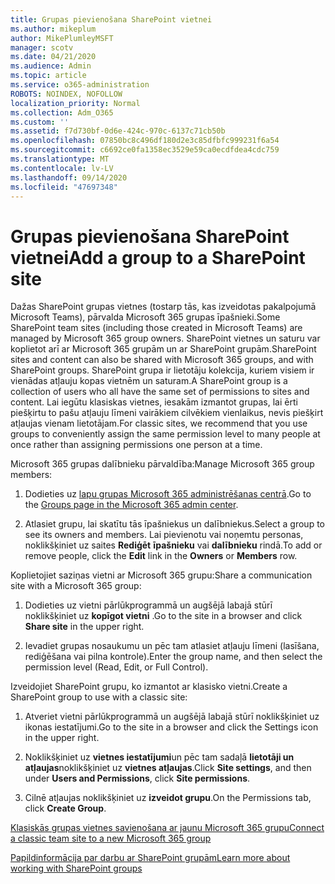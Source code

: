 ```yaml
---
title: Grupas pievienošana SharePoint vietnei
ms.author: mikeplum
author: MikePlumleyMSFT
manager: scotv
ms.date: 04/21/2020
ms.audience: Admin
ms.topic: article
ms.service: o365-administration
ROBOTS: NOINDEX, NOFOLLOW
localization_priority: Normal
ms.collection: Adm_O365
ms.custom: ''
ms.assetid: f7d730bf-0d6e-424c-970c-6137c71cb50b
ms.openlocfilehash: 07850bc8c496df180d2e3c85dfbfc999231f6a54
ms.sourcegitcommit: c6692ce0fa1358ec3529e59ca0ecdfdea4cdc759
ms.translationtype: MT
ms.contentlocale: lv-LV
ms.lasthandoff: 09/14/2020
ms.locfileid: "47697348"
---
```

# <a name="add-a-group-to-a-sharepoint-site"></a><span data-ttu-id="0025d-102">Grupas pievienošana SharePoint vietnei</span><span class="sxs-lookup"><span data-stu-id="0025d-102">Add a group to a SharePoint site</span></span>

<span data-ttu-id="0025d-103">Dažas SharePoint grupas vietnes (tostarp tās, kas izveidotas pakalpojumā Microsoft Teams), pārvalda Microsoft 365 grupas īpašnieki.</span><span class="sxs-lookup"><span data-stu-id="0025d-103">Some SharePoint team sites (including those created in Microsoft Teams) are managed by Microsoft 365 group owners.</span></span> <span data-ttu-id="0025d-104">SharePoint vietnes un saturu var koplietot arī ar Microsoft 365 grupām un ar SharePoint grupām.</span><span class="sxs-lookup"><span data-stu-id="0025d-104">SharePoint sites and content can also be shared with Microsoft 365 groups, and with SharePoint groups.</span></span> <span data-ttu-id="0025d-105">SharePoint grupa ir lietotāju kolekcija, kuriem visiem ir vienādas atļauju kopas vietnēm un saturam.</span><span class="sxs-lookup"><span data-stu-id="0025d-105">A SharePoint group is a collection of users who all have the same set of permissions to sites and content.</span></span> <span data-ttu-id="0025d-106">Lai iegūtu klasiskas vietnes, iesakām izmantot grupas, lai ērti piešķirtu to pašu atļauju līmeni vairākiem cilvēkiem vienlaikus, nevis piešķirt atļaujas vienam lietotājam.</span><span class="sxs-lookup"><span data-stu-id="0025d-106">For classic sites, we recommend that you use groups to conveniently assign the same permission level to many people at once rather than assigning permissions one person at a time.</span></span>
  
<span data-ttu-id="0025d-107">Microsoft 365 grupas dalībnieku pārvaldība:</span><span class="sxs-lookup"><span data-stu-id="0025d-107">Manage Microsoft 365 group members:</span></span>
  
1. <span data-ttu-id="0025d-108">Dodieties uz [lapu grupas Microsoft 365 administrēšanas centrā](https://portal.office.com/adminportal/home#/groups).</span><span class="sxs-lookup"><span data-stu-id="0025d-108">Go to the [Groups page in the Microsoft 365 admin center](https://portal.office.com/adminportal/home#/groups).</span></span>
    
2. <span data-ttu-id="0025d-109">Atlasiet grupu, lai skatītu tās īpašniekus un dalībniekus.</span><span class="sxs-lookup"><span data-stu-id="0025d-109">Select a group to see its owners and members.</span></span> <span data-ttu-id="0025d-110">Lai pievienotu vai noņemtu personas, noklikšķiniet uz saites **Rediģēt** **īpašnieku** vai **dalībnieku** rindā.</span><span class="sxs-lookup"><span data-stu-id="0025d-110">To add or remove people, click the **Edit** link in the **Owners** or **Members** row.</span></span> 
    
<span data-ttu-id="0025d-111">Koplietojiet saziņas vietni ar Microsoft 365 grupu:</span><span class="sxs-lookup"><span data-stu-id="0025d-111">Share a communication site with a Microsoft 365 group:</span></span>
  
1. <span data-ttu-id="0025d-112">Dodieties uz vietni pārlūkprogrammā un augšējā labajā stūrī noklikšķiniet uz **kopīgot vietni** .</span><span class="sxs-lookup"><span data-stu-id="0025d-112">Go to the site in a browser and click **Share site** in the upper right.</span></span> 
    
2. <span data-ttu-id="0025d-113">Ievadiet grupas nosaukumu un pēc tam atlasiet atļauju līmeni (lasīšana, rediģēšana vai pilna kontrole).</span><span class="sxs-lookup"><span data-stu-id="0025d-113">Enter the group name, and then select the permission level (Read, Edit, or Full Control).</span></span>
    
<span data-ttu-id="0025d-114">Izveidojiet SharePoint grupu, ko izmantot ar klasisko vietni.</span><span class="sxs-lookup"><span data-stu-id="0025d-114">Create a SharePoint group to use with a classic site:</span></span>
  
1. <span data-ttu-id="0025d-115">Atveriet vietni pārlūkprogrammā un augšējā labajā stūrī noklikšķiniet uz ikonas iestatījumi.</span><span class="sxs-lookup"><span data-stu-id="0025d-115">Go to the site in a browser and click the Settings icon in the upper right.</span></span>
    
2. <span data-ttu-id="0025d-116">Noklikšķiniet uz **vietnes iestatījumi**un pēc tam sadaļā **lietotāji un atļaujas**noklikšķiniet uz **vietnes atļaujas**.</span><span class="sxs-lookup"><span data-stu-id="0025d-116">Click **Site settings**, and then under **Users and Permissions**, click **Site permissions**.</span></span>
    
3. <span data-ttu-id="0025d-117">Cilnē atļaujas noklikšķiniet uz **izveidot grupu**.</span><span class="sxs-lookup"><span data-stu-id="0025d-117">On the Permissions tab, click **Create Group**.</span></span>
    
[<span data-ttu-id="0025d-118">Klasiskās grupas vietnes savienošana ar jaunu Microsoft 365 grupu</span><span class="sxs-lookup"><span data-stu-id="0025d-118">Connect a classic team site to a new Microsoft 365 group</span></span>](https://go.microsoft.com/fwlink/?linkid=2008654)
  
[<span data-ttu-id="0025d-119">Papildinformācija par darbu ar SharePoint grupām</span><span class="sxs-lookup"><span data-stu-id="0025d-119">Learn more about working with SharePoint groups</span></span>](https://go.microsoft.com/fwlink/?linkid=874658)
  

